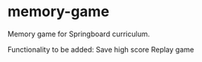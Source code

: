# memory-game

Memory game for Springboard curriculum.

Functionality to be added: 
  Save high score
  Replay game

